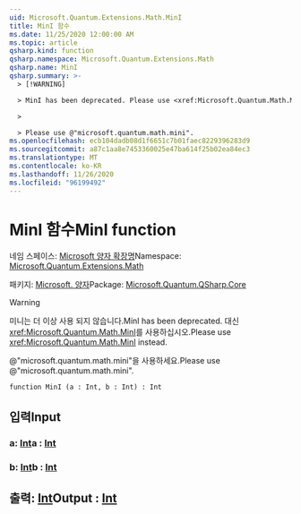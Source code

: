 ```yaml
---
uid: Microsoft.Quantum.Extensions.Math.MinI
title: MinI 함수
ms.date: 11/25/2020 12:00:00 AM
ms.topic: article
qsharp.kind: function
qsharp.namespace: Microsoft.Quantum.Extensions.Math
qsharp.name: MinI
qsharp.summary: >-
  > [!WARNING]

  > MinI has been deprecated. Please use <xref:Microsoft.Quantum.Math.MinI> instead.

  >

  > Please use @"microsoft.quantum.math.mini".
ms.openlocfilehash: ecb104dadb08d1f6651c7b01faec8229396283d9
ms.sourcegitcommit: a87c1aa8e7453360025e47ba614f25b02ea84ec3
ms.translationtype: MT
ms.contentlocale: ko-KR
ms.lasthandoff: 11/26/2020
ms.locfileid: "96199492"
---
```

# <a name="mini-function"></a><span data-ttu-id="b2cd7-102">MinI 함수</span><span class="sxs-lookup"><span data-stu-id="b2cd7-102">MinI function</span></span>

<span data-ttu-id="b2cd7-103">네임 스페이스: [Microsoft 양자 확장명](xref:Microsoft.Quantum.Extensions.Math)</span><span class="sxs-lookup"><span data-stu-id="b2cd7-103">Namespace: [Microsoft.Quantum.Extensions.Math](xref:Microsoft.Quantum.Extensions.Math)</span></span>

<span data-ttu-id="b2cd7-104">패키지: [Microsoft. 양자](https://nuget.org/packages/Microsoft.Quantum.QSharp.Core)</span><span class="sxs-lookup"><span data-stu-id="b2cd7-104">Package: [Microsoft.Quantum.QSharp.Core](https://nuget.org/packages/Microsoft.Quantum.QSharp.Core)</span></span>


> [!WARNING]
> <span data-ttu-id="b2cd7-105">미니는 더 이상 사용 되지 않습니다.</span><span class="sxs-lookup"><span data-stu-id="b2cd7-105">MinI has been deprecated.</span></span> <span data-ttu-id="b2cd7-106">대신 <xref:Microsoft.Quantum.Math.MinI>를 사용하십시오.</span><span class="sxs-lookup"><span data-stu-id="b2cd7-106">Please use <xref:Microsoft.Quantum.Math.MinI> instead.</span></span>
>
> <span data-ttu-id="b2cd7-107">@"microsoft.quantum.math.mini"을 사용하세요.</span><span class="sxs-lookup"><span data-stu-id="b2cd7-107">Please use @"microsoft.quantum.math.mini".</span></span>



```qsharp
function MinI (a : Int, b : Int) : Int
```


## <a name="input"></a><span data-ttu-id="b2cd7-108">입력</span><span class="sxs-lookup"><span data-stu-id="b2cd7-108">Input</span></span>

### <a name="a--int"></a><span data-ttu-id="b2cd7-109">a: [Int](xref:microsoft.quantum.lang-ref.int)</span><span class="sxs-lookup"><span data-stu-id="b2cd7-109">a : [Int](xref:microsoft.quantum.lang-ref.int)</span></span>




### <a name="b--int"></a><span data-ttu-id="b2cd7-110">b: [Int](xref:microsoft.quantum.lang-ref.int)</span><span class="sxs-lookup"><span data-stu-id="b2cd7-110">b : [Int](xref:microsoft.quantum.lang-ref.int)</span></span>





## <a name="output--int"></a><span data-ttu-id="b2cd7-111">출력: [Int](xref:microsoft.quantum.lang-ref.int)</span><span class="sxs-lookup"><span data-stu-id="b2cd7-111">Output : [Int](xref:microsoft.quantum.lang-ref.int)</span></span>

